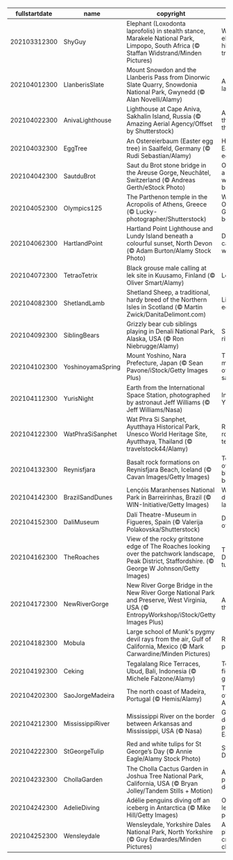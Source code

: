 |fullstartdate|name|copyright|title|image|
|--|--|--|--|--|
202103312300|ShyGuy|Elephant (Loxodonta laprofolis) in stealth stance, Marakele National Park, Limpopo, South Africa (© Staffan Widstrand/Minden Pictures)|Why do elephants hide in trees?|![](/en-GB/2021/04/202103312300ShyGuy.jpg)|
202104012300|LlanberisSlate|Mount Snowdon and the Llanberis Pass from Dinorwic Slate Quarry, Snowdonia National Park, Gwynedd (© Alan Novelli/Alamy)|A chiselled landscape|![](/en-GB/2021/04/202104012300LlanberisSlate.jpg)|
202104022300|AnivaLighthouse|Lighthouse at Cape Aniva, Sakhalin Island, Russia (© Amazing Aerial Agency/Offset by Shutterstock)|A light at the edge of the world|![](/en-GB/2021/04/202104022300AnivaLighthouse.jpg)|
202104032300|EggTree|An Ostereierbaum (Easter egg tree) in Saalfeld, Germany (© Rudi Sebastian/Alamy)|How many Easter eggs?|![](/en-GB/2021/04/202104032300EggTree.jpg)|
202104042300|SautduBrot|Saut du Brot stone bridge in the Areuse Gorge, Neuchâtel, Switzerland (© Andreas Gerth/eStock Photo)|Once upon a time there was a bridge…|![](/en-GB/2021/04/202104042300SautduBrot.jpg)|
202104052300|Olympics125|The Parthenon temple in the Acropolis of Athens, Greece (© Lucky-photographer/Shutterstock)|Where the Olympic Games began|![](/en-GB/2021/04/202104052300Olympics125.jpg)|
202104062300|HartlandPoint|Hartland Point Lighthouse and Lundy Island beneath a colourful sunset, North Devon (© Adam Burton/Alamy Stock Photo)|Deceptively calm waters|![](/en-GB/2021/04/202104062300HartlandPoint.jpg)|
202104072300|TetraoTetrix|Black grouse male calling at lek site in Kuusamo, Finland (© Oliver Smart/Alamy)|Look at me!|![](/en-GB/2021/04/202104072300TetraoTetrix.jpg)|
202104082300|ShetlandLamb|Shetland Sheep, a traditional, hardy breed of the Northern Isles in Scotland (© Martin Zwick/DanitaDelimont.com)|Life on the edge|![](/en-GB/2021/04/202104082300ShetlandLamb.jpg)|
202104092300|SiblingBears|Grizzly bear cub siblings playing in Denali National Park, Alaska, USA (© Ron Niebrugge/Alamy)|Sibling rivalry|![](/en-GB/2021/04/202104092300SiblingBears.jpg)|
202104102300|YoshinoyamaSpring|Mount Yoshino, Nara Prefecture, Japan (© Sean Pavone/iStock/Getty Images Plus)|The mountain of 30,000 sakura|![](/en-GB/2021/04/202104102300YoshinoyamaSpring.jpg)|
202104112300|YurisNight|Earth from the International Space Station, photographed by astronaut Jeff Williams (© Jeff Williams/Nasa)|In orbit for Yuri's Night|![](/en-GB/2021/04/202104112300YurisNight.jpg)|
202104122300|WatPhraSiSanphet|Wat Phra Si Sanphet, Ayutthaya Historical Park, Unesco World Heritage Site, Ayutthaya, Thailand (© travelstock44/Alamy)|Ruins of a royal temple|![](/en-GB/2021/04/202104122300WatPhraSiSanphet.jpg)|
202104132300|Reynisfjara|Basalt rock formations on Reynisfjara Beach, Iceland (© Cavan Images/Getty Images)|Towering over a black sand beach|![](/en-GB/2021/04/202104132300Reynisfjara.jpg)|
202104142300|BrazilSandDunes|Lençóis Maranhenses National Park in Barreirinhas, Brazil (© WIN-Initiative/Getty Images)|White dunes, blue lagoons|![](/en-GB/2021/04/202104142300BrazilSandDunes.jpg)|
202104152300|DaliMuseum|Dalí Theatre-Museum in Figueres, Spain (© Valerija Polakovska/Shutterstock)|Dreaming of Dalí|![](/en-GB/2021/04/202104152300DaliMuseum.jpg)|
202104162300|TheRoaches|View of the rocky gritstone edge of The Roaches looking over the patchwork landscape, Peak District, Staffordshire. (© George W Johnson/Getty Images)|The Peak District turns 70|![](/en-GB/2021/04/202104162300TheRoaches.jpg)|
202104172300|NewRiverGorge|New River Gorge Bridge in the New River Gorge National Park and Preserve, West Virginia, USA (© EntropyWorkshop/iStock/Getty Images Plus)|A river runs through it|![](/en-GB/2021/04/202104172300NewRiverGorge.jpg)|
202104182300|Mobula|Large school of Munk's pygmy devil rays from the air, Gulf of California, Mexico (© Mark Carwardine/Minden Pictures)|Rays on parade|![](/en-GB/2021/04/202104182300Mobula.jpg)|
202104192300|Ceking|Tegalalang Rice Terraces, Ubud, Bali, Indonesia (© Michele Falzone/Alamy)|Terraced fields of green|![](/en-GB/2021/04/202104192300Ceking.jpg)|
202104202300|SaoJorgeMadeira|The north coast of Madeira, Portugal (© Hemis/Alamy)|The Pearl of the Atlantic|![](/en-GB/2021/04/202104202300SaoJorgeMadeira.jpg)|
202104212300|MississippiRiver|Mississippi River on the border between Arkansas and Mississippi, USA (© Nasa)|Gazing down on planet Earth|![](/en-GB/2021/04/202104212300MississippiRiver.jpg)|
202104222300|StGeorgeTulip|Red and white tulips for St George’s Day (© Annie Eagle/Alamy Stock Photo)|St George’s Day|![](/en-GB/2021/04/202104222300StGeorgeTulip.jpg)|
202104232300|ChollaGarden|The Cholla Cactus Garden in Joshua Tree National Park, California, USA (© Bryan Jolley/Tandem Stills + Motion)|A garden of prickly delights|![](/en-GB/2021/04/202104232300ChollaGarden.jpg)|
202104242300|AdelieDiving|Adélie penguins diving off an iceberg in Antarctica (© Mike Hill/Getty Images)|One giant leap for penguins|![](/en-GB/2021/04/202104242300AdelieDiving.jpg)|
202104252300|Wensleydale|Wensleydale, Yorkshire Dales National Park, North Yorkshire (© Guy Edwardes/Minden Pictures)|A cracking place for crumbly cheese|![](/en-GB/2021/04/202104252300Wensleydale.jpg)|
